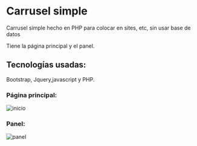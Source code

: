 # Carrusel simple

Carrusel simple hecho en PHP  para colocar en sites, etc, sin usar base de datos

Tiene la página principal y el panel.

## Tecnologías usadas:
Bootstrap, Jquery,javascript y PHP.

### Página principal:
![inicio](https://user-images.githubusercontent.com/33044260/113653145-421c1f00-9663-11eb-83c5-0a6d684de423.png)

### Panel:
![panel](https://user-images.githubusercontent.com/33044260/113653151-447e7900-9663-11eb-8f22-27a6d30fb955.png)

